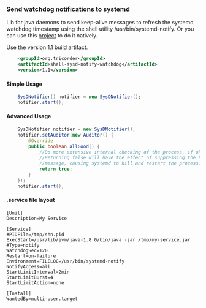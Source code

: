### Send watchdog notifications to systemd

Lib for java daemons to send keep-alive messages to refresh the systemd watchdog timestamp using the shell utility /usr/bin/systemd-notify.
Or you can use this [project](https://github.com/ericbets/java-sysd-notify-watchdog) to do it natively. 

Use the version 1.1 build artifact.
```xml
	<groupId>org.tricorder</groupId>
	<artifactId>shell-sysd-notify-watchdog</artifactId>
	<version>1.1</version>
```  
 
#### Simple Usage
 
```java
	SysDNotifier() notifier = new SysDNotifier();
 	notifier.start();
```
 
#### Advanced Usage
```java
	SysDNotifier notifier = new SysDNotifier();
	notifier.setAuditor(new Auditor() {
		@Override
		public boolean allGood() {				
			//Do more extensive internal checking of the process, if ok, return true.
			//Returning false will have the effect of suppressing the keep-alive 
			//message, causing systemd to kill and restart the process. 
			return true;
		}
	});
	notifier.start();
 ```
 
#### .service file layout 
```shell
[Unit]
Description=My Service

[Service]
#PIDFile=/tmp/shn.pid
ExecStart=/usr/lib/jvm/java-1.8.0/bin/java -jar /tmp/my-service.jar
#Type=notify 
WatchdogSec=120
Restart=on-failure
Environment=FILELOC=/usr/bin/systemd-notify
NotifyAccess=all
StartLimitInterval=2min
StartLimitBurst=4
StartLimitAction=none

[Install]
WantedBy=multi-user.target
```
  
